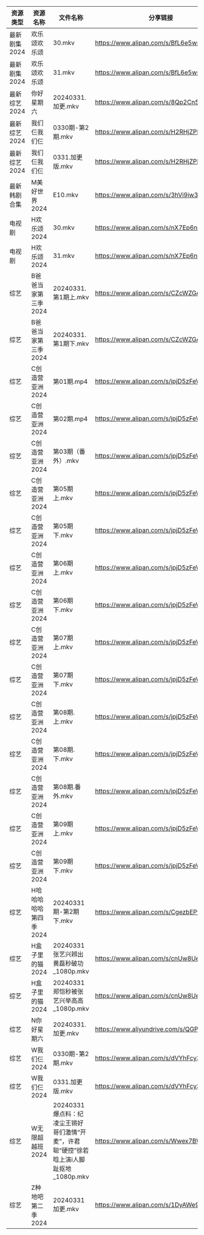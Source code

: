 | 资源类型     | 资源名称          | 文件名称                                                     | 分享链接                                      | 更新时间                |
| -------- | ------------- | -------------------------------------------------------- | ----------------------------------------- | ------------------- |
| 最新剧集2024 | 欢乐颂欢乐颂        | 30.mkv                                                   | https://www.alipan.com/s/BfL6e5wsSZs      | 2024-03-31 00:08:23 |
| 最新剧集2024 | 欢乐颂欢乐颂        | 31.mkv                                                   | https://www.alipan.com/s/BfL6e5wsSZs      | 2024-03-31 00:08:23 |
| 最新综艺2024 | 你好星期六         | 20240331.加更.mkv                                          | https://www.alipan.com/s/8Qp2Cn5a7GJ      | 2024-03-31 14:08:33 |
| 最新综艺2024 | 我们仨我们仨        | 0330期-第2期.mkv                                            | https://www.alipan.com/s/H2RHjZPEMtN      | 2024-03-31 00:08:44 |
| 最新综艺2024 | 我们仨我们仨        | 0331.加更版.mkv                                             | https://www.alipan.com/s/H2RHjZPEMtN      | 2024-03-31 14:08:37 |
| 最新韩剧合集   | M美好世界2024     | E10.mkv                                                  | https://www.alipan.com/s/3hVi9iw3g6N      | 2024-03-31 00:05:47 |
| 电视剧      | H欢乐颂2024      | 30.mkv                                                   | https://www.alipan.com/s/nX7Ep6n3v7t      | 2024-03-31 00:05:30 |
| 电视剧      | H欢乐颂2024      | 31.mkv                                                   | https://www.alipan.com/s/nX7Ep6n3v7t      | 2024-03-31 00:05:30 |
| 综艺       | B爸爸当家第三季2024  | 20240331.第1期上.mkv                                        | https://www.alipan.com/s/CZcWZGAe35k      | 2024-03-31 14:06:46 |
| 综艺       | B爸爸当家第三季2024  | 20240331.第1期下.mkv                                        | https://www.alipan.com/s/CZcWZGAe35k      | 2024-03-31 14:06:46 |
| 综艺       | C创造营亚洲2024    | 第01期.mp4                                                 | https://www.alipan.com/s/jpjD5zFeV3H      | 2024-03-31 00:07:00 |
| 综艺       | C创造营亚洲2024    | 第02期.mp4                                                 | https://www.alipan.com/s/jpjD5zFeV3H      | 2024-03-31 00:06:59 |
| 综艺       | C创造营亚洲2024    | 第03期（番外）.mkv                                             | https://www.alipan.com/s/jpjD5zFeV3H      | 2024-03-31 00:06:59 |
| 综艺       | C创造营亚洲2024    | 第05期上.mkv                                                | https://www.alipan.com/s/jpjD5zFeV3H      | 2024-03-31 00:06:59 |
| 综艺       | C创造营亚洲2024    | 第05期下.mkv                                                | https://www.alipan.com/s/jpjD5zFeV3H      | 2024-03-31 00:06:59 |
| 综艺       | C创造营亚洲2024    | 第06期上.mkv                                                | https://www.alipan.com/s/jpjD5zFeV3H      | 2024-03-31 00:06:58 |
| 综艺       | C创造营亚洲2024    | 第06期下.mkv                                                | https://www.alipan.com/s/jpjD5zFeV3H      | 2024-03-31 00:06:58 |
| 综艺       | C创造营亚洲2024    | 第07期上.mkv                                                | https://www.alipan.com/s/jpjD5zFeV3H      | 2024-03-31 00:06:58 |
| 综艺       | C创造营亚洲2024    | 第07期下.mkv                                                | https://www.alipan.com/s/jpjD5zFeV3H      | 2024-03-31 00:06:58 |
| 综艺       | C创造营亚洲2024    | 第08期.上.mkv                                               | https://www.alipan.com/s/jpjD5zFeV3H      | 2024-03-31 00:06:57 |
| 综艺       | C创造营亚洲2024    | 第08期.下.mkv                                               | https://www.alipan.com/s/jpjD5zFeV3H      | 2024-03-31 00:06:57 |
| 综艺       | C创造营亚洲2024    | 第08期.番外.mkv                                              | https://www.alipan.com/s/jpjD5zFeV3H      | 2024-03-31 00:06:57 |
| 综艺       | C创造营亚洲2024    | 第09期上.mkv                                                | https://www.alipan.com/s/jpjD5zFeV3H      | 2024-03-31 00:06:56 |
| 综艺       | C创造营亚洲2024    | 第09期下.mkv                                                | https://www.alipan.com/s/jpjD5zFeV3H      | 2024-03-31 00:06:56 |
| 综艺       | H哈哈哈哈哈第四季2024 | 20240331期-第2期下.mkv                                       | https://www.alipan.com/s/CgezbEPvmVp      | 2024-03-31 14:07:01 |
| 综艺       | H盒子里的猫2024    | 20240331 张艺兴辨出黄磊秒破功_1080p.mkv                            | https://www.alipan.com/s/cnUw8UeQ7bS      | 2024-03-31 14:07:04 |
| 综艺       | H盒子里的猫2024    | 20240331 郑恺秒被张艺兴举高高_1080p.mkv                            | https://www.alipan.com/s/cnUw8UeQ7bS      | 2024-03-31 14:07:03 |
| 综艺       | N你好星期六        | 20240331.加更.mkv                                          | https://www.aliyundrive.com/s/QGPr3eRo3pE | 2024-03-31 14:07:19 |
| 综艺       | W我们仨2024      | 0330期-第2期.mkv                                            | https://www.alipan.com/s/dVYhFcy3TMz      | 2024-03-31 00:07:39 |
| 综艺       | W我们仨2024      | 0331.加更版.mkv                                             | https://www.alipan.com/s/dVYhFcy3TMz      | 2024-03-31 14:07:32 |
| 综艺       | W无限超越班2024    | 20240331 爆点料：纪凌尘王锵好哥们激情“开麦”，许君聪“硬控”徐若晗上演i人脚趾抠地_1080p.mkv | https://www.alipan.com/s/Wwex7BWuJFP      | 2024-03-31 14:07:37 |
| 综艺       | Z种地吧第二季2024   | 20240331加更.mkv                                           | https://www.alipan.com/s/1DyAWe9bo96      | 2024-03-31 14:07:49 |
